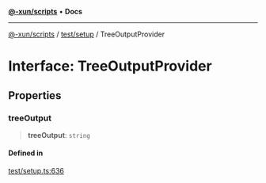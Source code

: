 [**@-xun/scripts**](../../../README.md) • **Docs**

***

[@-xun/scripts](../../../README.md) / [test/setup](../README.md) / TreeOutputProvider

# Interface: TreeOutputProvider

## Properties

### treeOutput

> **treeOutput**: `string`

#### Defined in

[test/setup.ts:636](https://github.com/Xunnamius/xscripts/blob/0bf89cad7426062a1d0f1ed6b9e69c1e60c734aa/test/setup.ts#L636)
